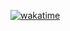 [![wakatime](https://wakatime.com/badge/user/36c24afa-d3f1-4e3b-bc3d-8ec9921fdb09.svg)](https://wakatime.com/@36c24afa-d3f1-4e3b-bc3d-8ec9921fdb09.svg)
